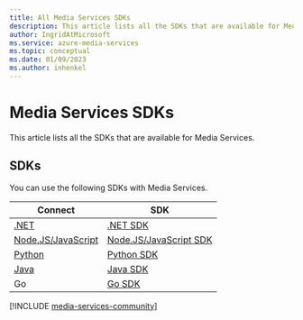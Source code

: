 ```yaml
---
title: All Media Services SDKs
description: This article lists all the SDKs that are available for Media Services.
author: IngridAtMicrosoft
ms.service: azure-media-services
ms.topic: conceptual
ms.date: 01/09/2023
ms.author: inhenkel
---
```


# Media Services SDKs

This article lists all the SDKs that are available for Media Services.

## SDKs

You can use the following SDKs with Media Services.

| Connect | SDK |
| ------- | --- |
| [.NET](configure-connect-dotnet-howto.md) | [.NET SDK](https://www.nuget.org/packages/Microsoft.Azure.Management.Media) |
| [Node.JS/JavaScript](configure-connect-nodejs-howto.md) | [Node.JS/JavaScript SDK](https://www.npmjs.com/package/@azure/arm-mediaservices)|
| [Python](configure-connect-python-howto.md) | [Python SDK](https://pypi.org/project/azure-mgmt-media/9.0.0/)|
| [Java](configure-connect-java-howto.md) | [Java SDK](http://search.maven.org/artifact/com.azure.resourcemanager/azure-resourcemanager-mediaservices/2.0.0/jar)|
|Go | [Go SDK](https://pkg.go.dev/github.com/Azure/azure-sdk-for-go/sdk/resourcemanager/mediaservices/armmediaservices)|

[!INCLUDE [media-services-community](includes/media-services-community.md)]
